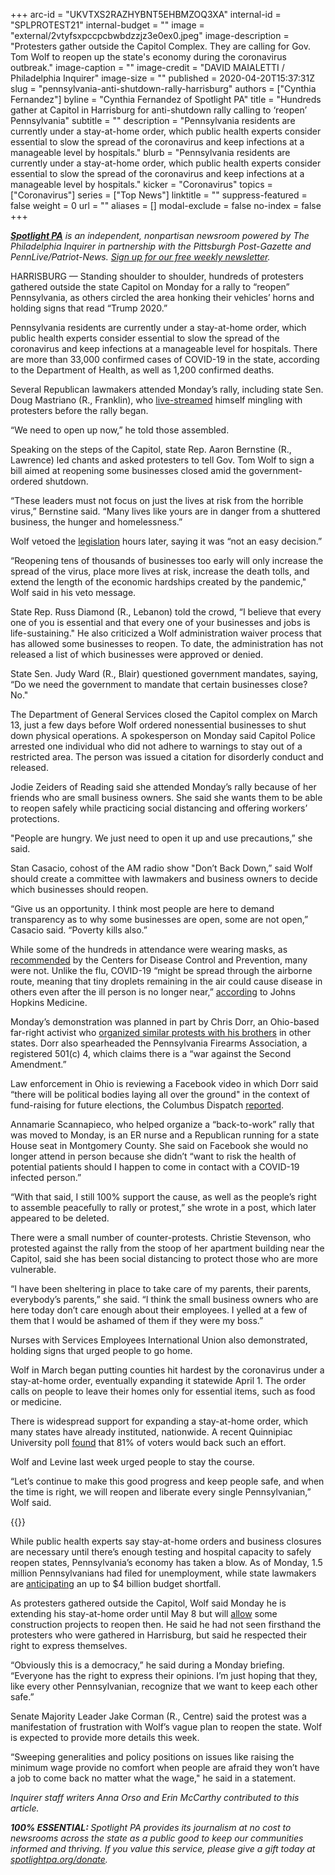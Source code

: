 +++
arc-id = "UKVTXS2RAZHYBNT5EHBMZOQ3XA"
internal-id = "SPLPROTEST21"
internal-budget = ""
image = "external/2vtyfsxpccpcbwbdzzjz3e0ex0.jpeg"
image-description = "Protesters gather outside the Capitol Complex. They are calling for Gov. Tom Wolf to reopen up the state's economy during the coronavirus outbreak."
image-caption = ""
image-credit = "DAVID MAIALETTI / Philadelphia Inquirer"
image-size = ""
published = 2020-04-20T15:37:31Z
slug = "pennsylvania-anti-shutdown-rally-harrisburg"
authors = ["Cynthia Fernandez"]
byline = "Cynthia Fernandez of Spotlight PA"
title = "Hundreds gather at Capitol in Harrisburg for anti-shutdown rally calling to ‘reopen’ Pennsylvania"
subtitle = ""
description = "Pennsylvania residents are currently under a stay-at-home order, which public health experts consider essential to slow the spread of the coronavirus and keep infections at a manageable level by hospitals."
blurb = "Pennsylvania residents are currently under a stay-at-home order, which public health experts consider essential to slow the spread of the coronavirus and keep infections at a manageable level by hospitals."
kicker = "Coronavirus"
topics = ["Coronavirus"]
series = ["Top News"]
linktitle = ""
suppress-featured = false
weight = 0
url = ""
aliases = []
modal-exclude = false
no-index = false
+++

<a href="https://www.spotlightpa.org/"><i><b>Spotlight PA</b></i></a><i> is an independent, nonpartisan newsroom powered by The Philadelphia Inquirer in partnership with the Pittsburgh Post-Gazette and PennLive/Patriot-News. </i><a href="https://www.spotlightpa.org/newsletters"><i>Sign up for our free weekly newsletter</i></a><i>.</i>

HARRISBURG — Standing shoulder to shoulder, hundreds of protesters gathered outside the state Capitol on Monday for a rally to “reopen” Pennsylvania, as others circled the area honking their vehicles’ horns and holding signs that read “Trump 2020.”

Pennsylvania residents are currently under a stay-at-home order, which public health experts consider essential to slow the spread of the coronavirus and keep infections at a manageable level for hospitals. There are more than 33,000 confirmed cases of COVID-19 in the state, according to the Department of Health, as well as 1,200 confirmed deaths.

Several Republican lawmakers attended Monday’s rally, including state Sen. Doug Mastriano (R., Franklin), who <a href="https://www.facebook.com/SenatorDougMastriano/videos/266282137740779/" target=_blank>live-streamed</a> himself mingling with protesters before the rally began.

“We need to open up now,” he told those assembled.

Speaking on the steps of the Capitol, state Rep. Aaron Bernstine (R., Lawrence) led chants and asked protesters to tell Gov. Tom Wolf to sign a bill aimed at reopening some businesses closed amid the government-ordered shutdown.

“These leaders must not focus on just the lives at risk from the horrible virus,” Bernstine said. “Many lives like yours are in danger from a shuttered business, the hunger and homelessness.”

Wolf vetoed the <a href="https://www.spotlightpa.org/news/2020/04/pennsylvania-coronavirus-legislature-senate-vote-reopen-business/" target=_blank>legislation</a> hours later, saying it was “not an easy decision.”

“Reopening tens of thousands of businesses too early will only increase the spread of the virus, place more lives at risk, increase the death tolls, and extend the length of the economic hardships created by the pandemic," Wolf said in his veto message.

State Rep. Russ Diamond (R., Lebanon) told the crowd, “I believe that every one of you is essential and that every one of your businesses and jobs is life-sustaining." He also criticized a Wolf administration waiver process that has allowed some businesses to reopen. To date, the administration has not released a list of which businesses were approved or denied.

State Sen. Judy Ward (R., Blair) questioned government mandates, saying, “Do we need the government to mandate that certain businesses close? No."

The Department of General Services closed the Capitol complex on March 13, just a few days before Wolf ordered nonessential businesses to shut down physical operations. A spokesperson on Monday said Capitol Police arrested one individual who did not adhere to warnings to stay out of a restricted area. The person was issued a citation for disorderly conduct and released.

Jodie Zeiders of Reading said she attended Monday’s rally because of her friends who are small business owners. She said she wants them to be able to reopen safely while practicing social distancing and offering workers’ protections.

"People are hungry. We just need to open it up and use precautions,” she said.

Stan Casacio, cohost of the AM radio show "Don’t Back Down,” said Wolf should create a committee with lawmakers and business owners to decide which businesses should reopen.

“Give us an opportunity. I think most people are here to demand transparency as to why some businesses are open, some are not open,” Casacio said. “Poverty kills also.”

<script src="https://www.spotlightpa.org/embed.js" async></script><div data-spl-embed-version="1" data-spl-src="https://www.spotlightpa.org/embeds/donate/"></div>

While some of the hundreds in attendance were wearing masks, as <a href="https://www.cdc.gov/coronavirus/2019-ncov/prevent-getting-sick/cloth-face-cover.html" target="_blank">recommended</a> by the Centers for Disease Control and Prevention, many were not. Unlike the flu, COVID-19 “might be spread through the airborne route, meaning that tiny droplets remaining in the air could cause disease in others even after the ill person is no longer near,” <a href="https://www.hopkinsmedicine.org/health/conditions-and-diseases/coronavirus/coronavirus-disease-2019-vs-the-flu" target="_blank">according</a> to Johns Hopkins Medicine.

Monday’s demonstration was planned in part by Chris Dorr, an Ohio-based far-right activist who <a href="https://www.washingtonpost.com/technology/2020/04/19/pro-gun-activists-using-facebook-groups-push-anti-quarantine-protests/">organized similar protests with his brothers</a> in other states. Dorr also spearheaded the Pennsylvania Firearms Association, a registered 501(c) 4, which claims there is a “war against the Second Amendment.”

Law enforcement in Ohio is reviewing a Facebook video in which Dorr said “there will be political bodies laying all over the ground" in the context of fund-raising for future elections, the Columbus Dispatch <a href="https://www.dispatch.com/news/20190809/patrol-reviewing-video-by-gun-rights-advocate-threatening-bodies-laying-all-over-ground" target="_blank">reported</a>.

Annamarie Scannapieco, who helped organize a “back-to-work” rally that was moved to Monday, is an ER nurse and a Republican running for a state House seat in Montgomery County. She said on Facebook she would no longer attend in person because she didn’t “want to risk the health of potential patients should I happen to come in contact with a COVID-19 infected person.”

“With that said, I still 100% support the cause, as well as the people’s right to assemble peacefully to rally or protest,” she wrote in a post, which later appeared to be deleted.

There were a small number of counter-protests. Christie Stevenson, who protested against the rally from the stoop of her apartment building near the Capitol, said she has been social distancing to protect those who are more vulnerable.

“I have been sheltering in place to take care of my parents, their parents, everybody’s parents,” she said. “I think the small business owners who are here today don’t care enough about their employees. I yelled at a few of them that I would be ashamed of them if they were my boss.”

Nurses with Services Employees International Union also demonstrated, holding signs that urged people to go home.

Wolf in March began putting counties hit hardest by the coronavirus under a stay-at-home order, eventually expanding it statewide April 1. The order calls on people to leave their homes only for essential items, such as food or medicine.

There is widespread support for expanding a stay-at-home order, which many states have already instituted, nationwide. A recent Quinnipiac University poll <a href="https://poll.qu.edu/images/polling/us/us04082020_uksb19.pdf">found</a> that 81% of voters would back such an effort.

Wolf and Levine last week urged people to stay the course.

“Let’s continue to make this good progress and keep people safe, and when the time is right, we will reopen and liberate every single Pennsylvanian,” Wolf said.

{{<picture src="external/f56s33ksys2jb6m9wdmmq8q97m.jpeg" description="Nurse Erica Zimmerman, of southwestern Pennsylvania, urges protesters who gathered outside the Capitol Complex to go home during a rally in Harrisburg, PA on April 20, 2020. The protesters are calling for Gov. Wolf to reopen up the state's economy during the coronavirus outbreak." caption="Nurse Erica Zimmerman, of southwestern PA, urges protesters who gathered outside the Capital Complex to go home during a rally in Harrisburg, PA on April 20, 2020. The protesters are calling for Gov. Wolf to reopen up the state&#39;s economy during the coronavirus outbreak." credit="DAVID MAIALETTI / Staff Photographer">}}

While public health experts say stay-at-home orders and business closures are necessary until there’s enough testing and hospital capacity to safely reopen states, Pennsylvania’s economy has taken a blow. As of Monday, 1.5 million Pennsylvanians had filed for unemployment, while state lawmakers are <a href="https://www.spotlightpa.org/news/2020/04/pennsylvania-coronavirus-state-budget-shortfall-4-billion/" target=_blank>anticipating</a> an up to $4 billion budget shortfall.

As protesters gathered outside the Capitol, Wolf said Monday he is extending his stay-at-home order until May 8 but will <a href="https://www.spotlightpa.org/news/2020/04/pennsylvania-coronavirus-reopen-wine-liquor-construction-car-dealerships/" target=_blank>allow</a> some construction projects to reopen then. He said he had not seen firsthand the protesters who were gathered in Harrisburg, but said he respected their right to express themselves.

“Obviously this is a democracy,” he said during a Monday briefing. “Everyone has the right to express their opinions. I’m just hoping that they, like every other Pennsylvanian, recognize that we want to keep each other safe.”

Senate Majority Leader Jake Corman (R., Centre) said the protest was a manifestation of frustration with Wolf’s vague plan to reopen the state. Wolf is expected to provide more details this week.

“Sweeping generalities and policy positions on issues like raising the minimum wage provide no comfort when people are afraid they won’t have a job to come back no matter what the wage," he said in a statement.

<i>Inquirer staff writers Anna Orso and Erin McCarthy contributed to this article. </i>

<i><b>100% ESSENTIAL: </b></i><i>Spotlight PA provides its journalism at no cost to newsrooms across the state as a public good to keep our communities informed and thriving. If you value this service, please give a gift today at </i><a href="https://www.spotlightpa.org/donate"><i>spotlightpa.org/donate</i></a><i>.</i>

<script src="https://www.spotlightpa.org/embed.js" async></script><div data-spl-embed-version="1" data-spl-src="https://www.spotlightpa.org/embeds/tips/?tip_text=Do%20you%20have%20a%20tip%20about%20%3Cb%3Ehow%20Pa.'s%20government%20is%20responding%20to%20the%20coronavirus%3C%2Fb%3E%3F%20Tell%20us."></div>
